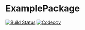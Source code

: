 # ExamplePackage

[![Build Status](https://travis-ci.com/murphyk/ExamplePackage.jl.svg?branch=master)](https://travis-ci.com/murphyk/ExamplePackage.jl)
[![Codecov](https://codecov.io/gh/murphyk/ExamplePackage.jl/branch/master/graph/badge.svg)](https://codecov.io/gh/murphyk/ExamplePackage.jl)

